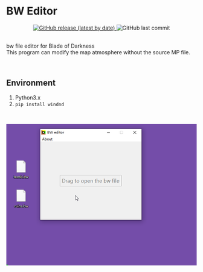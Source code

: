 # BW Editor
 
<div align="center">
<a href="https://github.com/Sryml/bw_editor/releases" target="_blank">
  <img alt="GitHub release (latest by date)" src="https://img.shields.io/github/v/release/sryml/bw_editor?style=social">
</a>

  <img alt="GitHub last commit" src="https://img.shields.io/github/last-commit/sryml/bw_editor?style=social">

</div>

<br>

bw file editor for Blade of Darkness  
This program can modify the map atmosphere without the source MP file.

<br>

## Environment
1. Python3.x
2. `pip install windnd`

<br>

![bw_editor](https://raw.githubusercontent.com/Sryml/Image/master/GIF/bw_editor.gif)



